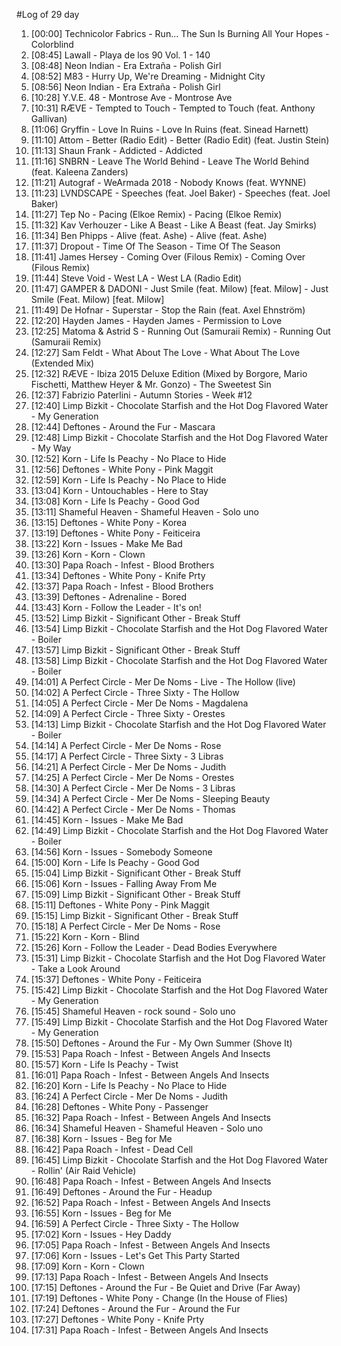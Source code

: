 #Log of 29 day

1. [00:00] Technicolor Fabrics - Run... The Sun Is Burning All Your Hopes - Colorblind
1. [08:45] Lawall - Playa de los 90 Vol. 1 - 140
1. [08:48] Neon Indian - Era Extraña - Polish Girl
1. [08:52] M83 - Hurry Up, We're Dreaming - Midnight City
1. [08:56] Neon Indian - Era Extraña - Polish Girl
1. [10:28] Y.V.E. 48 - Montrose Ave - Montrose Ave
1. [10:31] RÆVE - Tempted to Touch - Tempted to Touch (feat. Anthony Gallivan)
1. [11:06] Gryffin - Love In Ruins - Love In Ruins (feat. Sinead Harnett)
1. [11:10] Attom - Better (Radio Edit) - Better (Radio Edit) (feat. Justin Stein)
1. [11:13] Shaun Frank - Addicted - Addicted
1. [11:16] SNBRN - Leave The World Behind - Leave The World Behind (feat. Kaleena Zanders)
1. [11:21] Autograf - WeArmada 2018 - Nobody Knows (feat. WYNNE)
1. [11:23] LVNDSCAPE - Speeches (feat. Joel Baker) - Speeches (feat. Joel Baker)
1. [11:27] Tep No - Pacing (Elkoe Remix) - Pacing (Elkoe Remix)
1. [11:32] Kav Verhouzer - Like A Beast - Like A Beast (feat. Jay Smirks)
1. [11:34] Ben Phipps - Alive (feat. Ashe) - Alive (feat. Ashe)
1. [11:37] Dropout - Time Of The Season - Time Of The Season
1. [11:41] James Hersey - Coming Over (Filous Remix) - Coming Over (Filous Remix)
1. [11:44] Steve Void - West LA - West LA (Radio Edit)
1. [11:47] GAMPER & DADONI - Just Smile (feat. Milow) [feat. Milow] - Just Smile (Feat. Milow) [feat. Milow]
1. [11:49] De Hofnar - Superstar - Stop the Rain (feat. Axel Ehnström)
1. [12:20] Hayden James - Hayden James - Permission to Love
1. [12:25] Matoma & Astrid S - Running Out (Samuraii Remix) - Running Out (Samuraii Remix)
1. [12:27] Sam Feldt - What About The Love - What About The Love (Extended Mix)
1. [12:32] RÆVE - Ibiza 2015 Deluxe Edition (Mixed by Borgore, Mario Fischetti, Matthew Heyer & Mr. Gonzo) - The Sweetest Sin
1. [12:37] Fabrizio Paterlini - Autumn Stories - Week #12
1. [12:40] Limp Bizkit - Chocolate Starfish and the Hot Dog Flavored Water - My Generation
1. [12:44] Deftones - Around the Fur - Mascara
1. [12:48] Limp Bizkit - Chocolate Starfish and the Hot Dog Flavored Water - My Way
1. [12:52] Korn - Life Is Peachy - No Place to Hide
1. [12:56] Deftones - White Pony - Pink Maggit
1. [12:59] Korn - Life Is Peachy - No Place to Hide
1. [13:04] Korn - Untouchables - Here to Stay
1. [13:08] Korn - Life Is Peachy - Good God
1. [13:11] Shameful Heaven - Shameful Heaven - Solo uno
1. [13:15] Deftones - White Pony - Korea
1. [13:19] Deftones - White Pony - Feiticeira
1. [13:22] Korn - Issues - Make Me Bad
1. [13:26] Korn - Korn - Clown
1. [13:30] Papa Roach - Infest - Blood Brothers
1. [13:34] Deftones - White Pony - Knife Prty
1. [13:37] Papa Roach - Infest - Blood Brothers
1. [13:39] Deftones - Adrenaline - Bored
1. [13:43] Korn - Follow the Leader - It's on!
1. [13:52] Limp Bizkit - Significant Other - Break Stuff
1. [13:54] Limp Bizkit - Chocolate Starfish and the Hot Dog Flavored Water - Boiler
1. [13:57] Limp Bizkit - Significant Other - Break Stuff
1. [13:58] Limp Bizkit - Chocolate Starfish and the Hot Dog Flavored Water - Boiler
1. [14:01] A Perfect Circle - Mer De Noms - Live - The Hollow (live)
1. [14:02] A Perfect Circle - Three Sixty - The Hollow
1. [14:05] A Perfect Circle - Mer De Noms - Magdalena
1. [14:09] A Perfect Circle - Three Sixty - Orestes
1. [14:13] Limp Bizkit - Chocolate Starfish and the Hot Dog Flavored Water - Boiler
1. [14:14] A Perfect Circle - Mer De Noms - Rose
1. [14:17] A Perfect Circle - Three Sixty - 3 Libras
1. [14:21] A Perfect Circle - Mer De Noms - Judith
1. [14:25] A Perfect Circle - Mer De Noms - Orestes
1. [14:30] A Perfect Circle - Mer De Noms - 3 Libras
1. [14:34] A Perfect Circle - Mer De Noms - Sleeping Beauty
1. [14:42] A Perfect Circle - Mer De Noms - Thomas
1. [14:45] Korn - Issues - Make Me Bad
1. [14:49] Limp Bizkit - Chocolate Starfish and the Hot Dog Flavored Water - Boiler
1. [14:56] Korn - Issues - Somebody Someone
1. [15:00] Korn - Life Is Peachy - Good God
1. [15:04] Limp Bizkit - Significant Other - Break Stuff
1. [15:06] Korn - Issues - Falling Away From Me
1. [15:09] Limp Bizkit - Significant Other - Break Stuff
1. [15:11] Deftones - White Pony - Pink Maggit
1. [15:15] Limp Bizkit - Significant Other - Break Stuff
1. [15:18] A Perfect Circle - Mer De Noms - Rose
1. [15:22] Korn - Korn - Blind
1. [15:26] Korn - Follow the Leader - Dead Bodies Everywhere
1. [15:31] Limp Bizkit - Chocolate Starfish and the Hot Dog Flavored Water - Take a Look Around
1. [15:37] Deftones - White Pony - Feiticeira
1. [15:42] Limp Bizkit - Chocolate Starfish and the Hot Dog Flavored Water - My Generation
1. [15:45] Shameful Heaven - rock sound - Solo uno
1. [15:49] Limp Bizkit - Chocolate Starfish and the Hot Dog Flavored Water - My Generation
1. [15:50] Deftones - Around the Fur - My Own Summer (Shove It)
1. [15:53] Papa Roach - Infest - Between Angels And Insects
1. [15:57] Korn - Life Is Peachy - Twist
1. [16:01] Papa Roach - Infest - Between Angels And Insects
1. [16:20] Korn - Life Is Peachy - No Place to Hide
1. [16:24] A Perfect Circle - Mer De Noms - Judith
1. [16:28] Deftones - White Pony - Passenger
1. [16:32] Papa Roach - Infest - Between Angels And Insects
1. [16:34] Shameful Heaven - Shameful Heaven - Solo uno
1. [16:38] Korn - Issues - Beg for Me
1. [16:42] Papa Roach - Infest - Dead Cell
1. [16:45] Limp Bizkit - Chocolate Starfish and the Hot Dog Flavored Water - Rollin' (Air Raid Vehicle)
1. [16:48] Papa Roach - Infest - Between Angels And Insects
1. [16:49] Deftones - Around the Fur - Headup
1. [16:52] Papa Roach - Infest - Between Angels And Insects
1. [16:55] Korn - Issues - Beg for Me
1. [16:59] A Perfect Circle - Three Sixty - The Hollow
1. [17:02] Korn - Issues - Hey Daddy
1. [17:05] Papa Roach - Infest - Between Angels And Insects
1. [17:06] Korn - Issues - Let's Get This Party Started
1. [17:09] Korn - Korn - Clown
1. [17:13] Papa Roach - Infest - Between Angels And Insects
1. [17:15] Deftones - Around the Fur - Be Quiet and Drive (Far Away)
1. [17:19] Deftones - White Pony - Change (In the House of Flies)
1. [17:24] Deftones - Around the Fur - Around the Fur
1. [17:27] Deftones - White Pony - Knife Prty
1. [17:31] Papa Roach - Infest - Between Angels And Insects
